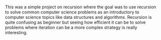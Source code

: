 This was a simple project on recursion where the goal was to use recursion to solve common computer science problems as an introductory to computer science topics like data structures and algorithms. Recursion is quite confusing as beginner but seeing how efficient it can be to solve problems where iteration can be a more complex strategy is really interesting.
